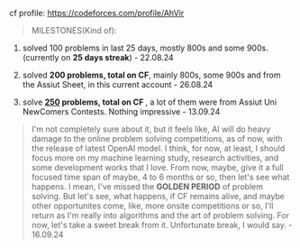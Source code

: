 cf profile: https://codeforces.com/profile/AhVir

>MILESTONES(Kind of):

1. solved 100 problems in last 25 days, mostly 800s and some 900s.(currently on <b>25 days streak</b>) - 22.08.24

2. solved <b>200 problems, total on CF</b>, mainly 800s, some 900s and from the Assiut Sheet, in this current account - 26.08.24

3. solve <b><ins>250</ins> problems, total on CF </b>, a lot of them were from Assiut Uni NewComers Contests. Nothing impressive - 13.09.24


>I'm not completely sure about it, but it feels like, AI will do heavy damage to the online problem solving competitions, as of now, with the release of latest OpenAI model. I think, for now, at least, I should focus more on my machine learning study, research activities, and some development works that I love. From now, maybe, give it a full focused time span of maybe, 4 to 6 months or so, then let's see what happens. I mean, I've missed the **GOLDEN PERIOD** of problem solving. But let's see, what happens, if CF remains alive, and maybe other opportunites come, like, more onsite competitions or so, I'll return as I'm really into algorithms and the art of problem solving. For now, let's take a sweet break from it. Unfortunate break, I would say. - 16.09.24
